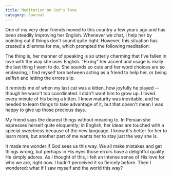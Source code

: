 ```yaml
---
title: Meditation on God's love
category: Journal
---
```


One of my very dear friends moved to this country a few years ago and
has been steadily improving her English.  Whenever we chat, I help her
by pointing out if things don't sound quite right.  However, this
situation has created a dilemma for me, which prompted the following
meditation:

The thing is, her manner of speaking is so utterly charming that I've
fallen in love with the way she uses English.  "Fixing" her accent and
usage is really the last thing I want to do.  She sounds so cute and her
word choices are so endearing, I find myself torn between acting as a
friend to help her, or being selfish and letting the errors slip.

It reminds me of when my last cat was a kitten, how joyfully he played
-- though he wasn't too coordinated.  I didn't want him to grow up.  I
loved every minute of his being a kitten.  I knew maturity was
inevitable, and he needed to learn things to take advantage of it, but
that doesn't mean I was happy to give up those precious days.

My friend says the dearest things without meaning to.  In Persian she
expresses herself quite eloquently; in English, her ideas are touched
with a special sweetness because of the new language.  I know it's
better for her to learn more, but another part of me wants her to stay
just the way she is.

It made me wonder if God sees us this way.  We all make mistakes and get
things wrong, but perhaps in His eyes those errors have a delightful
quality He simply adores.  As I thought of this, I felt an intense sense
of His love for who we are, right now.  I hadn't perceived it so
fiercely before.  Then I wondered: what if I saw myself and the world
this way?


